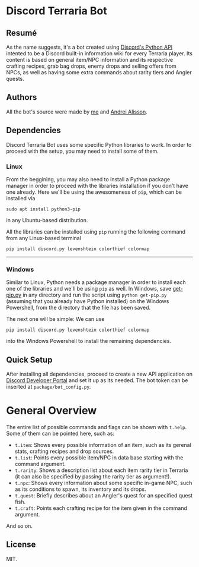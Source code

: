 # Discord Terraria Bot

## Resumé
As the name suggests, it's a bot created using [Discord's Python API](https://discord.com/developers/docs/intro) intented to be a Discord built-in information wiki for every Terraria player. Its content is based on general item/NPC information and its respective crafting recipes, grab bag drops, enemy drops and selling offers from NPCs, as well as having some extra commands about rarity tiers and Angler quests.

## Authors
All the bot's source were made by [me](https://github.com/natan-dot-com) and [Andrei Alisson](https://github.com/AndreiAlisson).

## Dependencies
Discord Terraria Bot uses some specific Python libraries to work. In order to proceed with the setup, you may need to install some of them. 

### Linux
From the beggining, you may also need to install a Python package manager in order to proceed with the libraries installation if you don't have one already. Here we'll be using the awesomeness of ```pip```, which can be installed via
```
sudo apt install python3-pip
```
in any Ubuntu-based distribution.

All the libraries can be installed using ```pip``` running the following command from any Linux-based terminal
```
pip install discord.py levenshtein colorthief colormap
```
---

### Windows
Similar to Linux, Python needs a package manager in order to install each one of the libraries and we'll be using ```pip``` as well. In Windows, save [get-pip.py](https://bootstrap.pypa.io/get-pip.py) in any directory and run the script using ```python get-pip.py``` (assuming that you already have Python installed) on the Windows Powershell, from the directory that the file has been saved.

The next one will be simple: We can use
```
pip install discord.py levenshtein colorthief colormap
```
into the Windows Powershell to install the remaining dependencies.

## Quick Setup
After installing all dependencies, proceed to create a new API application on [Discord Developer Portal](https://discord.com/developers/applications) and set it up as its needed. The bot token can be inserted at ```package/bot_config.py```.

# General Overview
The entire list of possible commands and flags can be shown with ```t.help```. Some of them can be pointed here, such as:

* ```t.item```: Shows every possible information of an item, such as its gerenal stats, crafting recipes and drop sources.
* ```t.list```: Points every possible item/NPC in data base starting with the command argument.
* ```t.rarity```: Shows a description list about each item rarity tier in Terraria (it can also be specified by passing the rarity tier as argument!).
* ```t.npc```: Shows every information about some specific in-game NPC, such as its conditions to spawn, its inventory and its drops.
* ```t.quest```: Briefly describes about an Angler's quest for an specified quest fish.
* ```t.craft```: Points each crafting recipe for the item given in the command argument.

And so on.

## License
MIT.
